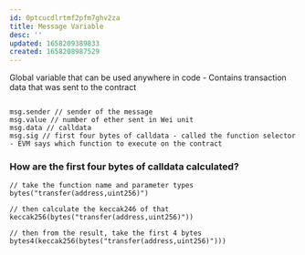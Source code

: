 ```yaml
---
id: 0ptcucdlrtmf2pfm7ghv2za
title: Message Variable
desc: ''
updated: 1658209389833
created: 1658208987529
---
```


Global variable that can be used anywhere in code - Contains transaction data that was sent to the contract
```solidity

msg.sender // sender of the message
msg.value // number of ether sent in Wei unit
msg.data // calldata
msg.sig // first four bytes of calldata - called the function selector - EVM says which function to execute on the contract

```

### How are the first four bytes of calldata calculated?

```solidity
// take the function name and parameter types
bytes("transfer(address,uint256)")

// then calculate the keccak246 of that
keccak256(bytes("transfer(address,uint256)"))

// then from the result, take the first 4 bytes
bytes4(keccak256(bytes("transfer(address,uint256)")))


```